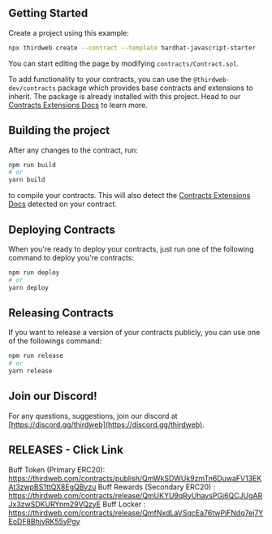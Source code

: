 ## Getting Started

Create a project using this example:

```bash
npx thirdweb create --contract --template hardhat-javascript-starter
```

You can start editing the page by modifying `contracts/Contract.sol`.

To add functionality to your contracts, you can use the `@thirdweb-dev/contracts` package which provides base contracts and extensions to inherit. The package is already installed with this project. Head to our [Contracts Extensions Docs](https://portal.thirdweb.com/contractkit) to learn more.

## Building the project

After any changes to the contract, run:

```bash
npm run build
# or
yarn build
```

to compile your contracts. This will also detect the [Contracts Extensions Docs](https://portal.thirdweb.com/contractkit) detected on your contract.

## Deploying Contracts

When you're ready to deploy your contracts, just run one of the following command to deploy you're contracts:

```bash
npm run deploy
# or
yarn deploy
```

## Releasing Contracts

If you want to release a version of your contracts publicly, you can use one of the followings command:

```bash
npm run release
# or
yarn release
```

## Join our Discord!

For any questions, suggestions, join our discord at [https://discord.gg/thirdweb](https://discord.gg/thirdweb).


## RELEASES - Click Link 

Buff Token (Primary ERC20): https://thirdweb.com/contracts/publish/QmWkSDWUk9zmTn6DuwaFV13EKAt3zwpBS1ttQX8EgQByzu
Buff Rewards (Secondary ERC20) : https://thirdweb.com/contracts/release/QmUKYU9qRyUhaysPGj6QCJUgARJx3zwSDKURYnm29VQzyE
Buff Locker : https://thirdweb.com/contracts/release/QmfNxdLaVSqcEa76twPjFNdq7ej7YEoDF8BhjyRK55yPgy
